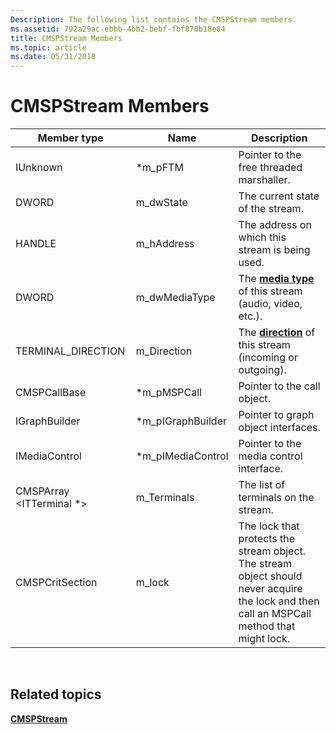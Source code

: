 ```yaml
---
Description: The following list contains the CMSPStream members.
ms.assetid: 792a29ac-ebbb-4bb2-bebf-fbf870b18e84
title: CMSPStream Members
ms.topic: article
ms.date: 05/31/2018
---
```


# CMSPStream Members



| Member type                     | Name                | Description                                                                                                                                |
|---------------------------------|---------------------|--------------------------------------------------------------------------------------------------------------------------------------------|
| IUnknown                        | \*m\_pFTM           | Pointer to the free threaded marshaller.                                                                                                   |
| DWORD                           | m\_dwState          | The current state of the stream.                                                                                                           |
| HANDLE                          | m\_hAddress         | The address on which this stream is being used.                                                                                            |
| DWORD                           | m\_dwMediaType      | The [**media type**](tapimediatype--constants.md) of this stream (audio, video, etc.).                                                    |
| TERMINAL\_DIRECTION             | m\_Direction        | The [**direction**](/windows/desktop/api/Tapi3if/ne-tapi3if-terminal_direction) of this stream (incoming or outgoing).                                                         |
| CMSPCallBase                    | \*m\_pMSPCall       | Pointer to the call object.                                                                                                                |
| IGraphBuilder                   | \*m\_pIGraphBuilder | Pointer to graph object interfaces.                                                                                                        |
| IMediaControl                   | \*m\_pIMediaControl | Pointer to the media control interface.                                                                                                    |
| CMSPArray <ITTerminal \*> | m\_Terminals        | The list of terminals on the stream.                                                                                                       |
| CMSPCritSection                 | m\_lock             | The lock that protects the stream object. The stream object should never acquire the lock and then call an MSPCall method that might lock. |



 

## Related topics

<dl> <dt>

[**CMSPStream**](/windows/desktop/api/Mspstrm/nl-mspstrm-cmspstream)
</dt> </dl>

 

 




